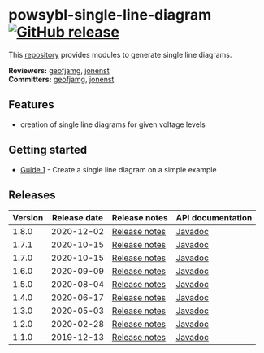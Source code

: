 # powsybl-single-line-diagram [![GitHub release](https://img.shields.io/github/release/powsybl/powsybl-single-line-diagram.svg)](https://github.com/powsybl/powsybl-single-line-diagram/releases/)
This [repository](https://github.com/powsybl/powsybl-single-line-diagram) provides modules to generate single line diagrams.

**Reviewers:** [geofjamg](https://github.com/geofjamg), [jonenst](https://github.com/jonenst)  
**Committers:** [geofjamg](https://github.com/geofjamg), [jonenst](https://github.com/jonenst)

## Features

- creation of single line diagrams for given voltage levels

## Getting started

- [Guide 1]() - Create a single line diagram on a simple example

## Releases

| Version | Release date | Release notes | API documentation |
| ------- | ------------ | ------------- | ----------------- |
| 1.8.0 | 2020-12-02 | [Release notes](https://github.com/powsybl/powsybl-single-line-diagram/releases/tag/v1.8.0) | [Javadoc](https://javadoc.io/doc/com.powsybl/powsybl-single-line-diagram/1.8.01/index.html) |
| 1.7.1 | 2020-10-15 | [Release notes](https://github.com/powsybl/powsybl-single-line-diagram/releases/tag/v1.7.1) | [Javadoc](https://javadoc.io/doc/com.powsybl/powsybl-single-line-diagram/1.7.1/index.html) |
| 1.7.0 | 2020-10-15 | [Release notes](https://github.com/powsybl/powsybl-single-line-diagram/releases/tag/v1.7.0) | [Javadoc](https://javadoc.io/doc/com.powsybl/powsybl-single-line-diagram/1.7.0/index.html) |
| 1.6.0 | 2020-09-09 | [Release notes](https://github.com/powsybl/powsybl-single-line-diagram/releases/tag/v1.6.0) | [Javadoc](https://javadoc.io/doc/com.powsybl/powsybl-single-line-diagram/1.6.0/index.html) |
| 1.5.0 | 2020-08-04 | [Release notes](https://github.com/powsybl/powsybl-single-line-diagram/releases/tag/v1.5.0) | [Javadoc](https://javadoc.io/doc/com.powsybl/powsybl-single-line-diagram/1.5.0/index.html) |
| 1.4.0 | 2020-06-17 | [Release notes](https://github.com/powsybl/powsybl-single-line-diagram/releases/tag/v1.4.0) | [Javadoc](https://javadoc.io/doc/com.powsybl/powsybl-single-line-diagram/1.4.0/index.html) |
| 1.3.0 | 2020-05-03 | [Release notes](https://github.com/powsybl/powsybl-single-line-diagram/releases/tag/v1.3.0) | [Javadoc](https://javadoc.io/doc/com.powsybl/powsybl-single-line-diagram/1.3.0/index.html) |
| 1.2.0 | 2020-02-28 | [Release notes](https://github.com/powsybl/powsybl-single-line-diagram/releases/tag/v1.2.0) | [Javadoc](https://javadoc.io/doc/com.powsybl/powsybl-single-line-diagram/1.2.0/index.html) |
| 1.1.0 | 2019-12-13 | [Release notes](https://github.com/powsybl/powsybl-single-line-diagram/releases/tag/v1.1.0) | [Javadoc](https://javadoc.io/doc/com.powsybl/powsybl-single-line-diagram/1.1.0/index.html) |
